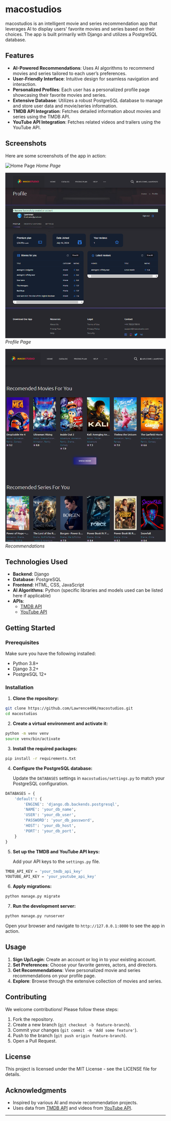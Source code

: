# macostudios

macostudios is an intelligent movie and series recommendation app that leverages AI to display users' favorite movies and series based on their choices. The app is built primarily with Django and utilizes a PostgreSQL database.

## Features

- **AI-Powered Recommendations**: Uses AI algorithms to recommend movies and series tailored to each user’s preferences.
- **User-Friendly Interface**: Intuitive design for seamless navigation and interaction.
- **Personalized Profiles**: Each user has a personalized profile page showcasing their favorite movies and series.
- **Extensive Database**: Utilizes a robust PostgreSQL database to manage and store user data and movie/series information.
- **TMDB API Integration**: Fetches detailed information about movies and series using the TMDB API.
- **YouTube API Integration**: Fetches related videos and trailers using the YouTube API.

## Screenshots

Here are some screenshots of the app in action:

![Home Page](home_page.png)
*Home Page*

![Profile Page](profile.png)
*Profile Page*

![Recommendations](recommended.png)
*Recommendations*

## Technologies Used

- **Backend**: Django
- **Database**: PostgreSQL
- **Frontend**: HTML, CSS, JavaScript
- **AI Algorithms**: Python (specific libraries and models used can be listed here if applicable)
- **APIs**: 
  - [TMDB API](https://www.themoviedb.org/documentation/api)
  - [YouTube API](https://developers.google.com/youtube/v3)

## Getting Started

### Prerequisites

Make sure you have the following installed:

- Python 3.8+
- Django 3.2+
- PostgreSQL 12+

### Installation

1. **Clone the repository:**

```bash
git clone https://github.com/Lawrence496/macostudios.git
cd macostudios
```

2. **Create a virtual environment and activate it:**

```bash
python -m venv venv
source venv/bin/activate
```

3. **Install the required packages:**

```bash
pip install -r requirements.txt
```

4. **Configure the PostgreSQL database:**

   Update the `DATABASES` settings in `macostudios/settings.py` to match your PostgreSQL configuration.

```python
DATABASES = {
    'default': {
        'ENGINE': 'django.db.backends.postgresql',
        'NAME': 'your_db_name',
        'USER': 'your_db_user',
        'PASSWORD': 'your_db_password',
        'HOST': 'your_db_host',
        'PORT': 'your_db_port',
    }
}
```

5. **Set up the TMDB and YouTube API keys:**

   Add your API keys to the `settings.py` file.

```python
TMDB_API_KEY = 'your_tmdb_api_key'
YOUTUBE_API_KEY = 'your_youtube_api_key'
```

6. **Apply migrations:**

```bash
python manage.py migrate
```

7. **Run the development server:**

```bash
python manage.py runserver
```

Open your browser and navigate to `http://127.0.0.1:8000` to see the app in action.

## Usage

1. **Sign Up/Login**: Create an account or log in to your existing account.
2. **Set Preferences**: Choose your favorite genres, actors, and directors.
3. **Get Recommendations**: View personalized movie and series recommendations on your profile page.
4. **Explore**: Browse through the extensive collection of movies and series.

## Contributing

We welcome contributions! Please follow these steps:

1. Fork the repository.
2. Create a new branch (`git checkout -b feature-branch`).
3. Commit your changes (`git commit -m 'Add some feature'`).
4. Push to the branch (`git push origin feature-branch`).
5. Open a Pull Request.

## License

This project is licensed under the MIT License - see the LICENSE file for details.

## Acknowledgments

- Inspired by various AI and movie recommendation projects.
- Uses data from [TMDB API](https://www.themoviedb.org/documentation/api) and videos from [YouTube API](https://developers.google.com/youtube/v3).

---
